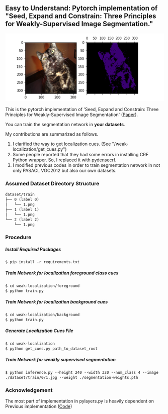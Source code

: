 ## Easy to Understand: Pytorch implementation of "Seed, Expand and Constrain: Three Principles for Weakly-Supervised Image Segmentation."

<img src="./pics/output.png"/>

This is the pytorch implementation of 'Seed, Expand and Constrain: Three Principles for Weakly-Supervised Image Segmentation' (<a href="https://arxiv.org/abs/1603.06098">Paper</a>).

You can train the segmentation network in **your datasets**.

My contributions are summarized as follows.

1. I clarified the way to get localization cues. (See "/weak-localization/get_cues.py")
2. Some people reported that they had some errors in installing CRF Python wrapper. So, I replaced it with <a href="https://github.com/lucasb-eyer/pydensecrf">pydensecrf</a>.
3. I modified previous codes in order to train segmentation network in not only PASACL VOC2012 but also our own datasets.

### Assumed Dataset Directory Structure

```
dataset/train
├── 0 (label 0)
│   └── 1.png
├── 1 (label 1)
│   └── 1.png
└── 2 (label 2)
    └── 1.png
```

### Procedure

##### Install Required Packages

```
$ pip install -r requirements.txt
```

##### Train Network for localization foreground class cues

```
$ cd weak-localization/foreground
$ python train.py
```

##### Train Network for localization background cues

```
$ cd weak-localization/background
$ python train.py
```

##### Generate Localization Cues File

```
$ cd weak-localization
$ python get_cues.py path_to_dataset_root
```

##### Train Network for weakly supervised segmentation

```
$ python inference.py --height 240 --width 320 --num_class 4 --image ./dataset/train/0/1.jpg --weight ./segmentation-weights.pth
```

### Acknowledgement

The most part of implementation in pylayers.py is heavily dependent on Previous implementation (<a href="https://github.com/TKKim93/sec.pytorch">Code</a>)

